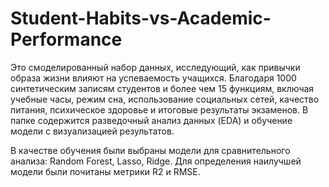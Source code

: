 # Student-Habits-vs-Academic-Performance

Это смоделированный набор данных, исследующий, как привычки образа жизни влияют на успеваемость учащихся. Благодаря 1000 синтетическим записям студентов и более чем 15 функциям, включая учебные часы, режим сна, использование социальных сетей, качество питания, психическое здоровье и итоговые результаты экзаменов.
В папке содержится разведочный анализ данных (EDA) и обучение модели с визуализацией результатов.

В качестве обучения были выбраны модели для сравнительного анализа: Random Forest, Lasso, Ridge.
Для определения наилучшей модели были почитаны метрики R2 и RMSE.
